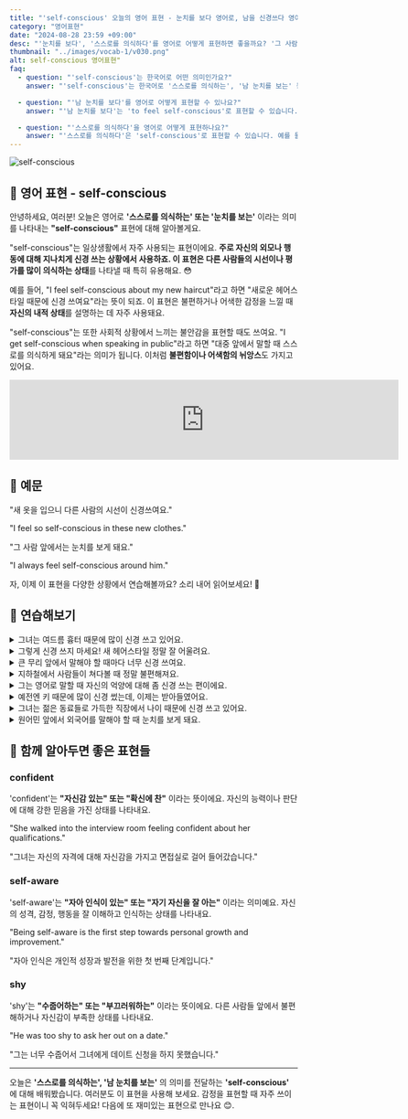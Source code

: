 ```yaml
---
title: "'self-conscious' 오늘의 영어 표현 - 눈치를 보다 영어로, 남을 신경쓰다 영어로"
category: "영어표현"
date: "2024-08-28 23:59 +09:00"
desc: "'눈치를 보다', '스스로를 의식하다'를 영어로 어떻게 표현하면 좋을까요? '그 사람 앞에서는 항상 눈치를 보게 돼요', '대중 앞에서 말할때는 스스로를 너무 의식하게 돼요' 등을 영어로 표현하는 법을 배워봅시다. 다양한 예문을 통해서 연습하고 본인의 표현으로 만들어 보세요."
thumbnail: "../images/vocab-1/v030.png"
alt: self-conscious 영어표현"
faq:
  - question: "'self-conscious'는 한국어로 어떤 의미인가요?"
    answer: "'self-conscious'는 한국어로 '스스로를 의식하는', '남 눈치를 보는' 등으로 번역될 수 있습니다."

  - question: "'남 눈치를 보다'를 영어로 어떻게 표현할 수 있나요?"
    answer: "'남 눈치를 보다'는 'to feel self-conscious'로 표현할 수 있습니다. 예를 들어, '그 사람 앞에서는 항상 눈치를 보게 돼요'는 'I always feel self-conscious around him'으로 말할 수 있습니다."

  - question: "'스스로를 의식하다'을 영어로 어떻게 표현하나요?"
    answer: "'스스로를 의식하다'은 'self-conscious'로 표현할 수 있습니다. 예를 들어, '대중 앞에서 말할 때 스스로를 의식하게 돼요'는 'I get self-conscious when speaking in public'으로 말할 수 있습니다."
---
```


![self-conscious](../images/vocab-1/v030-1.avif)

## 🌟 영어 표현 - self-conscious

안녕하세요, 여러분! 오늘은 영어로 **'스스로를 의식하는' 또는 '눈치를 보는'** 이라는 의미를 나타내는 **"self-conscious"** 표현에 대해 알아볼게요.

"self-conscious"는 일상생활에서 자주 사용되는 표현이에요. **주로 자신의 외모나 행동에 대해 지나치게 신경 쓰는 상황에서 사용하죠. 이 표현은 다른 사람들의 시선이나 평가를 많이 의식하는 상태**를 나타낼 때 특히 유용해요. 😳

예를 들어, "I feel self-conscious about my new haircut"라고 하면 "새로운 헤어스타일 때문에 신경 쓰여요"라는 뜻이 되죠. 이 표현은 불편하거나 어색한 감정을 느낄 때 **자신의 내적 상태**를 설명하는 데 자주 사용돼요.

"self-conscious"는 또한 사회적 상황에서 느끼는 불안감을 표현할 때도 쓰여요. "I get self-conscious when speaking in public"라고 하면 "대중 앞에서 말할 때 스스로를 의식하게 돼요"라는 의미가 됩니다. 이처럼 **불편함이나 어색함의 뉘앙스**도 가지고 있어요.

<iframe src="https://ads-partners.coupang.com/widgets.html?id=819055&template=carousel&trackingCode=AF7855282&subId=&width=680&height=140&tsource=" width="680" height="140" frameborder="0" scrolling="no" referrerpolicy="unsafe-url" browsingtopics></iframe>

## 📖 예문

"새 옷을 입으니 다른 사람의 시선이 신경쓰여요."

"I feel so self-conscious in these new clothes."

"그 사람 앞에서는 눈치를 보게 돼요."

"I always feel self-conscious around him."

자, 이제 이 표현을 다양한 상황에서 연습해볼까요? 소리 내어 읽어보세요! 🚀

## 💬 연습해보기

<details>
<summary>그녀는 여드름 흉터 때문에 많이 신경 쓰고 있어요.</summary>
<span>She's really self-conscious about her acne scars.</span>
</details>

<details>
<summary>그렇게 신경 쓰지 마세요! 새 헤어스타일 정말 잘 어울려요.</summary>
<span>Don't be so self-conscious! Your new haircut looks great.</span>
</details>

<details>
<summary>큰 무리 앞에서 말해야 할 때마다 너무 신경 쓰여요.</summary>
<span>I always feel so self-conscious when I have to speak in front of a large group.</span>
</details>

<details>
<summary>지하철에서 사람들이 쳐다볼 때 정말 불편해져요.</summary>
<span>I get really self-conscious when people stare at me on the subway.</span>
</details>

<details>
<summary>그는 영어로 말할 때 자신의 억양에 대해 좀 신경 쓰는 편이에요.</summary>
<span>He's a bit self-conscious about his accent when speaking English.</span>
</details>

<details>
<summary>예전엔 키 때문에 많이 신경 썼는데, 이제는 받아들였어요.</summary>
<span>I <a href="/blog/in-english/143.used-to/">used to</a> be really self-conscious about my height, but now I've embraced it.</span>
</details>

<details>
<summary>그녀는 젊은 동료들로 가득한 직장에서 나이 때문에 신경 쓰고 있어요.</summary>
<span>She's self-conscious about her age in a <a href="/blog/in-english/048.workplace/">workplace</a> full of younger colleagues.</span>
</details>

<details>
<summary>원어민 앞에서 외국어를 말해야 할 때 눈치를 보게 돼요.</summary>
<span>I get self-conscious when I have to speak a foreign language in front of native speakers.</span>
</details>

## 🤝 함께 알아두면 좋은 표현들

### confident

'confident'는 **"자신감 있는" 또는 "확신에 찬"** 이라는 뜻이에요. 자신의 능력이나 판단에 대해 강한 믿음을 가진 상태를 나타내요.

"She walked into the interview room feeling confident about her qualifications."

"그녀는 자신의 자격에 대해 자신감을 가지고 면접실로 걸어 들어갔습니다."

### self-aware

'self-aware'는 **"자아 인식이 있는" 또는 "자기 자신을 잘 아는"** 이라는 의미예요. 자신의 성격, 감정, 행동을 잘 이해하고 인식하는 상태를 나타내요.

"Being self-aware is the first step towards personal growth and improvement."

"자아 인식은 개인적 성장과 발전을 위한 첫 번째 단계입니다."

### shy

'shy'는 **"수줍어하는" 또는 "부끄러워하는"** 이라는 뜻이에요. 다른 사람들 앞에서 불편해하거나 자신감이 부족한 상태를 나타내요.

"He was too shy to ask her out on a date."

"그는 너무 수줍어서 그녀에게 데이트 신청을 하지 못했습니다."

---

오늘은 **'스스로를 의식하는', '남 눈치를 보는'** 의 의미를 전달하는 **'self-conscious'** 에 대해 배워봤습니다. 여러분도 이 표현을 사용해 보세요. 감정을 표현할 때 자주 쓰이는 표현이니 꼭 익혀두세요! 다음에 또 재미있는 표현으로 만나요 😊.
